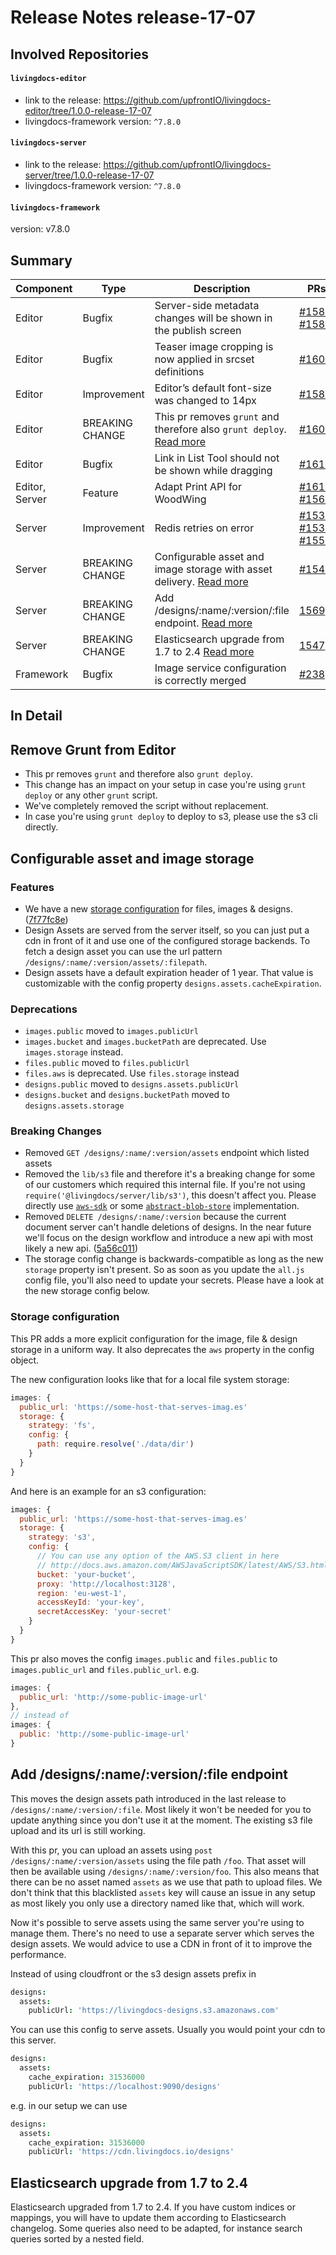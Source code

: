 
# Release Notes release-17-07

## Involved Repositories

#### `livingdocs-editor`

- link to the release: https://github.com/upfrontIO/livingdocs-editor/tree/1.0.0-release-17-07
- livingdocs-framework version: `^7.8.0`

#### `livingdocs-server`

- link to the release: https://github.com/upfrontIO/livingdocs-server/tree/1.0.0-release-17-07
- livingdocs-framework version: `^7.8.0`

#### `livingdocs-framework` 

version: v7.8.0

## Summary

Component | Type | Description | PRs | Issues
--- | --- | --- | --- | ---
Editor | Bugfix | Server-side metadata changes will be shown in the publish screen | [#1588](https://github.com/upfrontIO/livingdocs-editor/pull/1588), [#1585](https://github.com/upfrontIO/livingdocs-editor/pull/1585) | [#1325](https://github.com/upfrontIO/livingdocs-planning/issues/1325), [#1261](https://github.com/upfrontIO/livingdocs-planning/issues/1261)
Editor | Bugfix | Teaser image cropping is now applied in srcset definitions | [#1606](https://github.com/upfrontIO/livingdocs-editor/pull/1606) | [#1258](https://github.com/upfrontIO/livingdocs-planning/issues/1258)
Editor | Improvement | Editor’s default font-size was changed to 14px | [#1587](https://github.com/upfrontIO/livingdocs-editor/pull/1587) | [#1029](https://github.com/upfrontIO/livingdocs-planning/issues/1029)
Editor | BREAKING CHANGE | This pr removes `grunt` and therefore also `grunt deploy`. [Read more](#remove-grunt-from-editor) | [#1608](https://github.com/upfrontIO/livingdocs-editor/pull/1608) | -
Editor | Bugfix | Link in List Tool should not be shown while dragging | [#1615](https://github.com/upfrontIO/livingdocs-editor/pull/1615) | [#1224](https://github.com/upfrontIO/livingdocs-planning/issues/1224)
Editor, Server | Feature | Adapt Print API for WoodWing | [#1611](https://github.com/upfrontIO/livingdocs-editor/pull/1611), [#1567](https://github.com/upfrontIO/livingdocs-server/pull/1567) | -
Server | Improvement | Redis retries on error | [#1534](https://github.com/upfrontIO/livingdocs-server/pull/1534), [#1530](https://github.com/upfrontIO/livingdocs-server/pull/1530), [#1552](https://github.com/upfrontIO/livingdocs-server/pull/1552) | [#1231](https://github.com/upfrontIO/livingdocs-planning/issues/1231)
Server | BREAKING CHANGE | Configurable asset and image storage with asset delivery. [Read more](#configurable-asset-and-image-storage) | [#1546](https://github.com/upfrontIO/livingdocs-server/pull/1546) | [#1222](https://github.com/upfrontIO/livingdocs-planning/issues/1222)
Server | BREAKING CHANGE | Add /designs/:name/:version/:file endpoint. [Read more](#add-designsnameversionfile-endpoint) | [1569](https://github.com/upfrontIO/livingdocs-server/pull/1569) | -
Server | BREAKING CHANGE | Elasticsearch upgrade from 1.7 to 2.4 [Read more](#elasticsearch-upgrade-from-17-to-24) | [1547](https://github.com/upfrontIO/livingdocs-server/pull/1547) | [#1281](https://github.com/upfrontIO/livingdocs-planning/issues/1281)
Framework | Bugfix | Image service configuration is correctly merged | [#238](https://github.com/upfrontIO/livingdocs-framework/pull/238) | [#1229](https://github.com/upfrontIO/livingdocs-planning/issues/1229), [#1216](https://github.com/upfrontIO/livingdocs-planning/issues/1216)


## In Detail

## Remove Grunt from Editor

- This pr removes `grunt` and therefore also `grunt deploy`.
- This change has an impact on your setup in case you're using `grunt deploy` or any other `grunt` script.
- We've completely removed the script without replacement.
- In case you're using `grunt deploy` to deploy to s3, please use the s3 cli directly.

## Configurable asset and image storage

### Features
  - We have a new [storage configuration](#user-content-storage-configuration) for files, images & designs. ([7f77fc8e](https://github.com/upfrontIO/livingdocs-server/commit/7f77fc8e))
  - Design Assets are served from the server itself, so you can just put a cdn in front of it and use one of the configured storage backends. To fetch a design asset you can use the url pattern `/designs/:name/:version/assets/:filepath`.
  - Design assets have a default expiration header of 1 year. That value is customizable with the config property `designs.assets.cacheExpiration`.

### Deprecations
  - `images.public` moved to `images.publicUrl`
  - `images.bucket` and `images.bucketPath` are deprecated. Use `images.storage` instead.
  - `files.public` moved to `files.publicUrl`
  - `files.aws` is deprecated. Use `files.storage` instead
  - `designs.public` moved to `designs.assets.publicUrl`
  - `designs.bucket` and `designs.bucketPath` moved to `designs.assets.storage`

### Breaking Changes
  - Removed `GET /designs/:name/:version/assets` endpoint which listed assets
  - Removed the `lib/s3` file and therefore it's a breaking change for some of our customers which required this internal file. If you're not using `require('@livingdocs/server/lib/s3')`, this doesn't affect you. Please directly use [`aws-sdk`](https://npm.im/aws-sdk) or some [`abstract-blob-store`](https://npm.im/abstract-blob-store) implementation.
  - Removed `DELETE /designs/:name/:version` because the current document server can't handle deletions of designs. In the near future we'll focus on the design workflow and introduce a new api with most likely a new api. ([5a56c011](https://github.com/upfrontIO/livingdocs-server/commit/5a56c011))
  - The storage config change is backwards-compatible as long as the new `storage` property isn't present. So as soon as you update the `all.js` config file, you'll also need to update your secrets. Please have a look at the new storage config below.

### Storage configuration
  This PR adds a more explicit configuration for the image, file & design storage in a uniform way.
  It also deprecates the `aws` property in the config object.

  The new configuration looks like that for a local file system storage:
  ```js
  images: {
    public_url: 'https://some-host-that-serves-imag.es'
    storage: {
      strategy: 'fs',
      config: {
        path: require.resolve('./data/dir')
      }
    }
  }
  ```

  And here is an example for an s3 configuration:
  ```js
  images: {
    public_url: 'https://some-host-that-serves-imag.es'
    storage: {
      strategy: 's3',
      config: {
        // You can use any option of the AWS.S3 client in here
        // http://docs.aws.amazon.com/AWSJavaScriptSDK/latest/AWS/S3.html#constructor_details
        bucket: 'your-bucket',
        proxy: 'http://localhost:3128',
        region: 'eu-west-1',
        accessKeyId: 'your-key',
        secretAccessKey: 'your-secret'
      }
    }
  }
  ```

  This pr also moves the config `images.public` and `files.public` to `images.public_url` and `files.public_url`.
  e.g.
  ```js
  images: {
    public_url: 'http://some-public-image-url'
  },
  // instead of
  images: {
    public: 'http://some-public-image-url'
  }
  ```

## Add /designs/:name/:version/:file endpoint

This moves the design assets path introduced in the last release to `/designs/:name/:version/:file`. Most likely it won't be needed for you to update anything since you don't use it at the moment. The existing s3 file upload and its url is still working.

With this pr, you can upload an assets using `post /designs/:name/:version/assets` using the file path `/foo`. That asset will then be available using `/designs/:name/:version/foo`. This also means that there can be no asset named `assets` as we use that path to upload files. We don't think that this blacklisted `assets` key will cause an issue in any setup as most likely you only use a directory named like that, which will work.

Now it's possible to serve assets using the same server you're using to manage them. There's no need to use a separate server which serves the design assets. We would advice to use a CDN in front of it to improve the performance.

Instead of using cloudfront or the s3 design assets prefix in 
```coffee
designs:
  assets:
    publicUrl: 'https://livingdocs-designs.s3.amazonaws.com'
```

You can use this config to serve assets.
Usually you would point your cdn to this server.
```coffee
designs:
  assets:
    cache_expiration: 31536000
    publicUrl: 'https://localhost:9090/designs'
```

e.g. in our setup we can use
```coffee
designs:
  assets:
    cache_expiration: 31536000
    publicUrl: 'https://cdn.livingdocs.io/designs'
```

## Elasticsearch upgrade from 1.7 to 2.4

Elasticsearch upgraded from 1.7 to 2.4. If you have custom indices or mappings, you will have to update them according to Elasticsearch changelog. Some queries also need to be adapted, for instance search queries sorted by a nested field.

